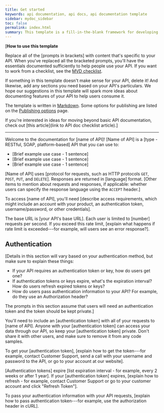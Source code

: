 ```yaml
---
title: Get started
keywords: api documentation, api docs, api documentation template
sidebar: mydoc_sidebar
toc: false
permalink: index.html
summary: This template is a fill-in-the-blank framework for developing basic API documentation.
---
```


[**How to use this template**

Replace all of the [prompts in brackets] with content that's specific to your API. When you've replaced all the bracketed prompts, you'll have the essentials documented sufficiently to help people use your API. If you want to work from a checklist, see the [MVD checklist](/pages/mydoc/mydoc_mvd_checklist.md).

If something in this template doesn't make sense for your API, delete it! And likewise, add any sections you need based on your API's particulars. We hope our suggestions in this template will spark more ideas about documenting features of your API to help users consume it.

The template is written in [Markdown](https://daringfireball.net/projects/markdown/). Some options for publishing are listed on the [Publishing options](/pages/mydoc/mydoc_publishing_options.md) page.

If you're interested in ideas for moving beyond basic API documentation, check out [this article](link to API doc checklist article).]

-----------------


Welcome to the documentation for [name of API]! [Name of API] is a [type - RESTful, SOAP, platform-based] API that you can use to:

* [Brief example use case - 1 sentence]
* [Brief example use case - 1 sentence]
* [Brief example use case - 1 sentence]

[Name of API] uses [protocol for requests, such as HTTP protocols `GET`, `POST`, `PUT`, and `DELETE`]. Responses are returned in [language] format. [Other items to mention about requests and responses, if applicable: whether users can specify the response language using the `ACCEPT` header.]

To access [name of API], you'll need [describe access requirements, which might include an account with your product, an authentication token, username/password, or other credentials].

The base URL is [your API's base URL]. Each user is limited to [number] requests per second. If you exceed this rate limit, [explain what happens if rate limit is exceeded---for example, will users see an error response?].

## Authentication

[Details in this section will vary based on your authentication method, but make sure to explain these things:

* If your API requires an authentication token or key, how do users get one?
* If authentication tokens or keys expire, what's the expiration interval? How do users refresh expired tokens or keys?
* How do users pass authentication information to your API? For example, do they use an Authorization header?

The prompts in this section assume that users will need an authentication token and the token should be kept private.]

You'll need to include an [authentication token] with all of your requests to [name of API]. Anyone with your [authentication token] can access your data through our API, so keep your [authentication token] private. Don't share it with other users, and make sure to remove it from any code samples.

To get your [authentication token], [explain how to get the token---for example, contact Customer Support, send a call with your username and password to the API, or go to your account at our website].

[Authentication tokens] expire [list expiration interval - for example, every 2 weeks or after 1 year]. If your [authentication token] expires, [explain how to refresh - for example, contact Customer Support or go to your customer account and click "Refresh Token"].

To pass your authentication information with your API requests, [explain how to pass authentication token---for example, use the authorization header in cURL].


